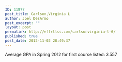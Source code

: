 ```yaml
---
ID: 11877
post_title: Carlson,Virginia L
author: Joel DesArmo
post_excerpt: ""
layout: post
permalink: http://effrtlss.com/carlsonvirginia-l-6/
published: true
post_date: 2012-11-02 20:49:37
---
```

<p>Average GPA in Spring 2012 for first course listed: 3.557</p>